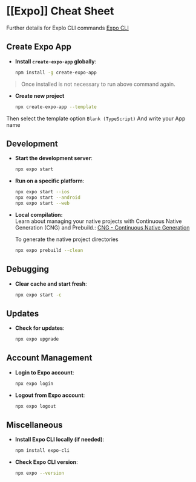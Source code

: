 # [[Expo]]  Cheat Sheet
Further details for Explo CLI commands [Expo CLI](https://docs.expo.dev/more/expo-cli/)

## Create Expo App
- **Install `create-expo-app` globally**:  
    ```bash
    npm install -g create-expo-app
    ```
> Once installed is not necessary to run above command again.

- **Create new project** 
    ```bash
    npx create-expo-app --template
    ```
Then select the template option `Blank (TypeScript)`
And write your App name

## Development
- **Start the development server**:  
    ```bash
    npx expo start
    ```
- **Run on a specific platform**:  
    ```bash
    npx expo start --ios
    npx expo start --android
    npx expo start --web
    ```

- **Local compilation:**  
Learn about managing your native projects with Continuous Native Generation (CNG) and Prebuild.: [CNG - Continuous Native Generation](https://docs.expo.dev/workflow/continuous-native-generation/)  

    To generate the native project directories
    ```bash
    npx expo prebuild --clean
    ```



## Debugging
- **Clear cache and start fresh**:  
    ```bash
    npx expo start -c
    ```

## Updates
- **Check for updates**:  
    ```bash
    npx expo upgrade
    ```

## Account Management
- **Login to Expo account**:  
    ```bash
    npx expo login
    ```
- **Logout from Expo account**:  
    ```bash
    npx expo logout
    ```

## Miscellaneous
- **Install Expo CLI locally (if needed)**:  
    ```bash
    npm install expo-cli
    ```
- **Check Expo CLI version**:  
    ```bash
    npx expo --version
    ```
